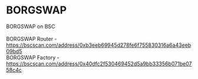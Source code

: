 # BORGSWAP
BORGSWAP on BSC<br>
<br>
BORGSWAP Router - https://bscscan.com/address/0xb3eeb69945d278fe6f755830316a6a43eeb09bd5<br>
BORGSWAP Factory - https://bscscan.com/address/0x40dfc2f530469452d5a9bb33356b071be0758c4c<br>

